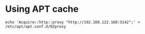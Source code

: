 # Using APT cache

    echo 'Acquire::http::proxy "http://192.168.122.168:3142";' > /etc/apt/apt.conf.d/02proxy
